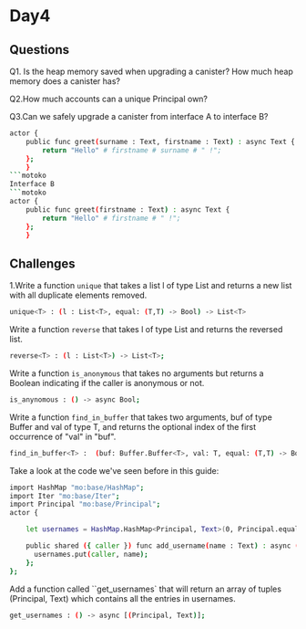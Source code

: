 # Day4

## Questions

Q1. Is the heap memory saved when upgrading a canister? How much heap memory does a canister has?

Q2.How much accounts can a unique Principal own?

Q3.Can we safely upgrade a canister from interface A to interface B?

```sh
actor {
    public func greet(surname : Text, firstname : Text) : async Text {
        return "Hello" # firstname # surname # " !";
    };
    }
```motoko
Interface B
```motoko
actor {
    public func greet(firstname : Text) : async Text {
        return "Hello" # firstname # " !";
    };
    }
```

## Challenges

1.Write a function `unique` that takes a list l of type List and returns a new list with all duplicate elements removed.

```sh
unique<T> : (l : List<T>, equal: (T,T) -> Bool) -> List<T> 
```

Write a function `reverse` that takes l of type List and returns the reversed list.

```sh
reverse<T> : (l : List<T>) -> List<T>;
```

Write a function `is_anonymous` that takes no arguments but returns a Boolean indicating if the caller is anonymous or not.

```sh
is_anynomous : () -> async Bool; 
```

Write a function `find_in_buffer` that takes two arguments, buf of type Buffer and val of type T, and returns the optional index of the first occurrence of "val" in "buf".

```sh
find_in_buffer<T> :  (buf: Buffer.Buffer<T>, val: T, equal: (T,T) -> Bool) -> ?Nat
```

Take a look at the code we've seen before in this guide:
```sh
import HashMap "mo:base/HashMap";
import Iter "mo:base/Iter";
import Principal "mo:base/Principal";
actor {

    let usernames = HashMap.HashMap<Principal, Text>(0, Principal.equal, Principal.hash);

    public shared ({ caller }) func add_username(name : Text) : async () {
      usernames.put(caller, name);
    };
};
```

Add a function called ``get_usernames` that will return an array of tuples (Principal, Text) which contains all the entries in usernames.

```sh
get_usernames : () -> async [(Principal, Text)];
```
